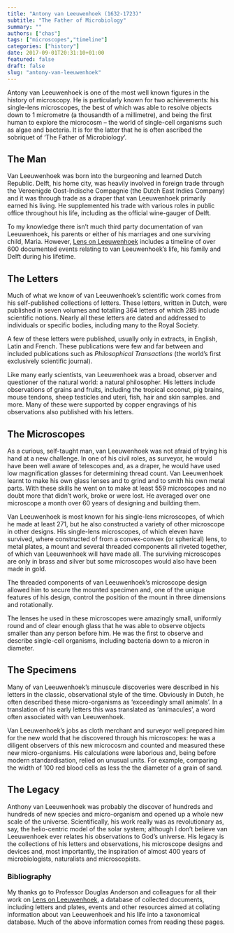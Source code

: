 ```yaml
---
title: "Antony van Leeuwenhoek (1632-1723)"
subtitle: "The Father of Microbiology"
summary: ""
authors: ["chas"]
tags: ["microscopes","timeline"]
categories: ["history"]
date: 2017-09-01T20:31:10+01:00
featured: false
draft: false
slug: "antony-van-leeuwenhoek"
---
```

Antony van Leeuwenhoek is one of the most well known figures in the history of microscopy. He is particularly known for two achievements: his single-lens microscopes, the best of which was able to resolve objects down to 1 micrometre (a thousandth of a millimetre), and being the first human to explore the microcosm &#8211; the world of single-cell organisms such as algae and bacteria. It is for the latter that he is often ascribed the sobriquet of &#8216;The Father of Microbiology&#8217;.

<!--more-->

## The Man

Van Leeuwenhoek was born into the burgeoning and learned Dutch Republic. Delft, his home city, was heavily involved in foreign trade through the Vereenigde Oost-Indische Compagnie (the Dutch East Indies Company) and it was through trade as a draper that van Leeuwenhoek primarily earned his living. He supplemented his trade with various roles in public office throughout his life, including as the official wine-gauger of Delft.

To my knowledge there isn&#8217;t much third party documentation of van Leeuwenhoek, his parents or either of his marriages and one surviving child, Maria. However, <a href="http://www.lensonleeuwenhoek.net/" target="_blank" rel="noopener">Lens on Leeuwenhoek</a> includes a timeline of over 600 documented events relating to van Leeuwenhoek&#8217;s life, his family and Delft during his lifetime.

## The Letters

Much of what we know of van Leeuwenhoek&#8217;s scientific work comes from his self-published collections of letters. These letters, written in Dutch, were published in seven volumes and totalling 364 letters of which 285 include scientific notions. Nearly all these letters are dated and addressed to individuals or specific bodies, including many to the Royal Society.

A few of these letters were published, usually only in extracts, in English, Latin and French. These publications were few and far between and included publications such as _Philosophical Transactions_ (the world&#8217;s first exclusively scientific journal).

Like many early scientists, van Leeuwenhoek was a broad, observer and questioner of the natural world: a natural philosopher. His letters include observations of grains and fruits, including the tropical coconut, pig brains, mouse tendons, sheep testicles and uteri, fish, hair and skin samples. and more. Many of these were supported by copper engravings of his observations also published with his letters.

## The Microscopes

As a curious, self-taught man, van Leeuwenhoek was not afraid of trying his hand at a new challenge. In one of his civil roles, as surveyor, he would have been well aware of telescopes and, as a draper, he would have used low magnification glasses for determining thread count. Van Leeuwenhoek learnt to make his own glass lenses and to grind and to smith his own metal parts. With these skills he went on to make at least 559 microscopes and no doubt more that didn&#8217;t work, broke or were lost. He averaged over one microscope a month over 60 years of designing and building them.

Van Leeuwenhoek is most known for his single-lens microscopes, of which he made at least 271, but he also constructed a variety of other microscope in other designs. His single-lens microscopes, of which eleven have survived, where constructed of from a convex-convex (or spherical) lens, to metal plates, a mount and several threaded components all riveted together, of which van Leeuwenhoek will have made all. The surviving microscopes are only in brass and silver but some microscopes would also have been made in gold.

The threaded components of van Leeuwenhoek&#8217;s microscope design allowed him to secure the mounted specimen and, one of the unique features of his design, control the position of the mount in three dimensions and rotationally.

The lenses he used in these microscopes were amazingly small, uniformly round and of clear enough glass that he was able to observe objects smaller than any person before him. He was the first to observe and describe single-cell organisms, including bacteria down to a micron in diameter.

## The Specimens

Many of van Leeuwenhoek&#8217;s minuscule discoveries were described in his letters in the classic, observational style of the time. Obviously in Dutch, he often described these micro-organisms as &#8216;exceedingly small animals&#8217;. In a translation of his early letters this was translated as &#8216;animacules&#8217;, a word often associated with van Leeuwenhoek.

Van Leeuwenhoek&#8217;s jobs as cloth merchant and surveyor well prepared him for the new world that he discovered through his microscopes: he was a diligent observers of this new microcosm and counted and measured these new micro-organisms. His calculations were laborious and, being before modern standardisation, relied on unusual units. For example, comparing the width of 100 red blood cells as less the the diameter of a grain of sand.

## The Legacy

Anthony van Leeuwenhoek was probably the discover of hundreds and hundreds of new species and micro-organism and opened up a whole new scale of the universe. Scientifically, his work really was as revolutionary as, say, the helio-centric model of the solar system; although I don&#8217;t believe van Leeuwenhoek ever relates his observations to God&#8217;s universe. His legacy is the collections of his letters and observations, his microscope designs and devices and, most importantly, the inspiration of almost 400 years of microbiologists, naturalists and microscopists.

### Bibliography

My thanks go to Professor Douglas Anderson and colleagues for all their work on <a href="http://lensonleeuwenhoek.net/" target="_blank" rel="noopener">Lens on Leeuwenhoek</a>, a database of collected documents, including letters and plates, events and other resources aimed at collating information about van Leeuwenhoek and his life into a taxonomical database. Much of the above information comes from reading these pages.
